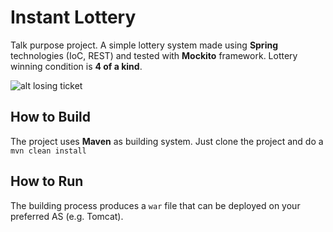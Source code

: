 # Instant Lottery
Talk purpose project.
A simple lottery system made using **Spring** technologies (IoC, REST) and tested with **Mockito** framework. Lottery winning condition is **4 of a kind**.

![alt losing ticket](https://github.com/pollaiolo/InstantLottery/blob/master/screen/GoL.png)

## How to Build
The project uses **Maven** as building system. Just clone the project and do a ```mvn clean install```

## How to Run
The building process produces a ```war``` file that can be deployed on your preferred AS (e.g. Tomcat).
